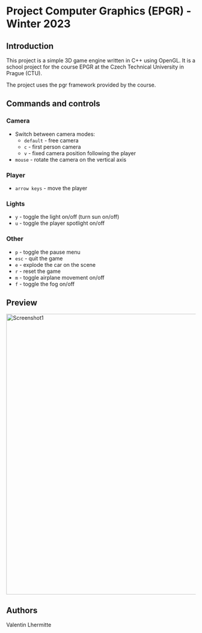 # Project Computer Graphics (EPGR) - Winter 2023

## Introduction

This project is a simple 3D game engine written in C++ using OpenGL. 
It is a school project for the course EPGR at the Czech Technical University in Prague (CTU).

The project uses the pgr framework provided by the course.

## Commands and controls

### Camera
- Switch between camera modes:
  - `default` - free camera
  - `c` - first person camera
  - `v` - fixed camera position following the player
- `mouse` - rotate the camera on the vertical axis

### Player
- `arrow keys` - move the player

### Lights
- `y` - toggle the light on/off (turn sun on/off)
- `u` - toggle the player spotlight on/off

### Other
- `p` - toggle the pause menu
- `esc` - quit the game
- `e` - explode the car on the scene
- `r` - reset the game
- `m` - toggle airplane movement on/off
- `f` - toggle the fog on/off


## Preview 

<img width="747" alt="Screenshot1" src="https://github.com/Vlhermitte/ComputerGraphicsProject/assets/79002719/0894e16e-5f2a-46f1-9454-3e08bb79a825">


## Authors
Valentin Lhermitte

